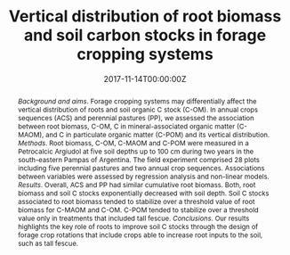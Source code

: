 ---
title: "Vertical distribution of root biomass and soil carbon stocks in forage cropping systems"
authors:
- Ojeda JJ
- Caviglia OP
- Agnusdei MG

date: "2017-11-14T00:00:00Z"
doi: "https://doi.org/10.1007/s11104-017-3502-8"

# Schedule page publish date (NOT publication's date).
publishDate: "2017-11-14T00:00:00Z"

# Publication type.
# Legend: 0 = Uncategorized; 1 = Conference paper; 2 = Journal article;
# 3 = Preprint / Working Paper; 4 = Report; 5 = Book; 6 = Book section;
# 7 = Thesis; 8 = Patent
publication_types: ["2"]

# Publication name and optional abbreviated publication name.
publication: "Plant and Soil"
publication_short: ""

abstract: _Background and aims_. Forage cropping systems may differentially affect the vertical distribution of roots and soil organic C stock (C-OM). In annual crops sequences (ACS) and perennial pastures (PP), we assessed the association between root biomass, C-OM, C in mineral-associated organic matter (C-MAOM), and C in particulate organic matter (C-POM) and its vertical distribution. _Methods_. Root biomass, C-OM, C-MAOM and C-POM were measured in a Petrocalcic Argiudol at five soil depths up to 100 cm during two years in the south-eastern Pampas of Argentina. The field experiment comprised 28 plots including five perennial pastures and two annual crop sequences. Associations between variables were assessed by regression analysis and non-linear models. _Results_. Overall, ACS and PP had similar cumulative root biomass. Both, root biomass and soil C stocks exponentially decreased with soil depth. Soil C stocks associated to root biomass tended to stabilize over a threshold value of root biomass for C-MAOM and C-OM. C-POM tended to stabilize over a threshold value only in treatments that included tall fescue. _Conclusions_. Our results highlights the key role of roots to improve soil C stocks through the design of forage crop rotations that include crops able to increase root inputs to the soil, such as tall fescue.

# Summary. An optional shortened abstract.
summary: We assessed the association between root biomass, C-OM, C in mineral-associated organic matter (C-MAOM), and C in particulate organic matter (C-POM) and its vertical distribution.

tags:
- Forage crop intensification
- Root inputs
- Organic matter
- Particulate organic matter
- South-eastern pampas of Argentina

featured: true

url_pdf: https://www.dropbox.com/s/ghvori56obg0gkl/Ojeda%20et%20al.%2C%202018%20P%26S.pdf?dl=0
url_code: ''
url_dataset: ''
url_poster: ''
url_project: ''
url_slides: ''
url_source: ''
url_video: ''

# Featured image
# To use, add an image named `featured.jpg/png` to your page's folder. 
image:
  caption: ''
  focal_point: ""
  preview_only: false

# Associated Projects (optional).
#   Associate this publication with one or more of your projects.
#   Simply enter your project's folder or file name without extension.
#   E.g. `internal-project` references `content/project/internal-project/index.md`.
#   Otherwise, set `projects: []`.
projects:
- 

# Slides (optional).
#   Associate this publication with Markdown slides.
#   Simply enter your slide deck's filename without extension.
#   E.g. `slides: "example"` references `content/slides/example/index.md`.
#   Otherwise, set `slides: ""`.
slides: example
---